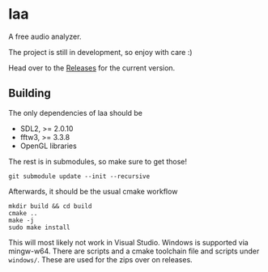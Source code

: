# laa
A free audio analyzer. 

The project is still in development, so enjoy with care :) 

Head over to the [Releases](https://github.com/mkalte666/laa/releases) for the current version. 

## Building 
The only dependencies of laa should be 
 * SDL2, >= 2.0.10 
 * fftw3, >= 3.3.8
 * OpenGL libraries 
 
The rest is in submodules, so make sure to get those!

    git submodule update --init --recursive

Afterwards, it should be the usual cmake workflow

    mkdir build && cd build
    cmake ..
    make -j
    sudo make install 
    
This will most likely not work in Visual Studio. Windows is supported via mingw-w64. 
There are scripts and a cmake toolchain file and scripts under `windows/`. These are used for the zips over on releases. 
